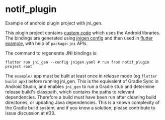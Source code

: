 # notif_plugin

Example of android plugin project with jni_gen.

This plugin project contains [custom code](android/src/main/java/com/example/notif_plugin) which uses the Android libraries. The bindings are generated using [jnigen config](jnigen.yaml) and then used in [flutter example](example/lib/main.dart), with help of `package:jni` APIs.

The command to regenerate JNI bindings is:
```
flutter run jni_gen --config jnigen.yaml # run from notif_plugin project root 
```

The `example/` app must be built at least once in _release_ mode (eg `flutter build apk`) before running jni_gen. This is the equivalent of Gradle Sync in Android Studio, and enables `jni_gen` to run a Gradle stub and determine release build's classpath, which contains the paths to relevant dependencies. Therefore a build must have been run after cleaning build directories, or updating Java dependencies. This is a known complexity of the Gradle build system, and if you know a solution, please contribute to issue discussion at #33.

